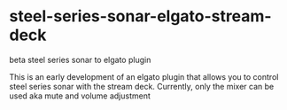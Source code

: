 # steel-series-sonar-elgato-stream-deck
beta steel series sonar to elgato plugin

This is an early development of an elgato plugin that allows you to control steel series sonar with the stream deck.
Currently, only the mixer can be used aka mute and volume adjustment
